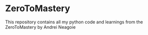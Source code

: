 # ZeroToMastery
This repository contains all my python code and learnings from the ZeroToMastery by Andrei Neagoie 
